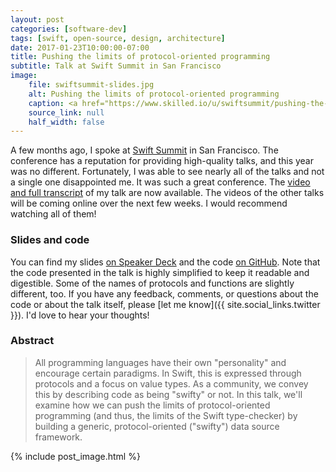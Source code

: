 ```yaml
---
layout: post
categories: [software-dev]
tags: [swift, open-source, design, architecture]
date: 2017-01-23T10:00:00-07:00
title: Pushing the limits of protocol-oriented programming
subtitle: Talk at Swift Summit in San Francisco
image:
    file: swiftsummit-slides.jpg
    alt: Pushing the limits of protocol-oriented programming
    caption: <a href="https://www.skilled.io/u/swiftsummit/pushing-the-limits-of-protocol-oriented-programming">Watch the video</a>
    source_link: null
    half_width: false
---
```


A few months ago, I spoke at [Swift Summit](https://swiftsummit.com) in San Francisco. The conference has a reputation for providing high-quality talks, and this year was no different. Fortunately, I was able to see nearly all of the talks and not a single one disappointed me. It was such a great conference. The [video and full transcript](https://www.skilled.io/u/swiftsummit/pushing-the-limits-of-protocol-oriented-programming) of my talk are now available. The videos of the other talks will be coming online over the next few weeks. I would recommend watching all of them!

<!--excerpt-->

### Slides and code

You can find my slides [on Speaker Deck](https://speakerdeck.com/jessesquires/pushing-the-limits-of-protocol-oriented-programming) and the code [on GitHub](https://github.com/jessesquires/JSQDataSourcesKit). Note that the code presented in the talk is highly simplified to keep it readable and digestible. Some of the names of protocols and functions are slightly different, too. If you have any feedback, comments, or questions about the code or about the talk itself, please [let me know]({{ site.social_links.twitter }}). I'd love to hear your thoughts!

### Abstract

> All programming languages have their own "personality" and encourage certain paradigms. In Swift, this is expressed through protocols and a focus on value types. As a community, we convey this by describing code as being "swifty" or not. In this talk, we'll examine how we can push the limits of protocol-oriented programming (and thus, the limits of the Swift type-checker) by building a generic, protocol-oriented ("swifty") data source framework.

{% include post_image.html %}
